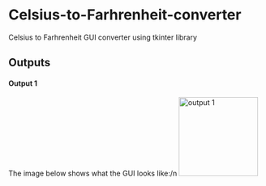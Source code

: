 # Celsius-to-Farhrenheit-converter
Celsius to Farhrenheit GUI converter using tkinter library
## Outputs

#### Output 1
The image below shows what the GUI looks like:/n
<img width="156" alt="output 1" src="https://user-images.githubusercontent.com/32400601/55046573-543c3f00-4fff-11e9-92b8-982c5aba0f0b.PNG">


